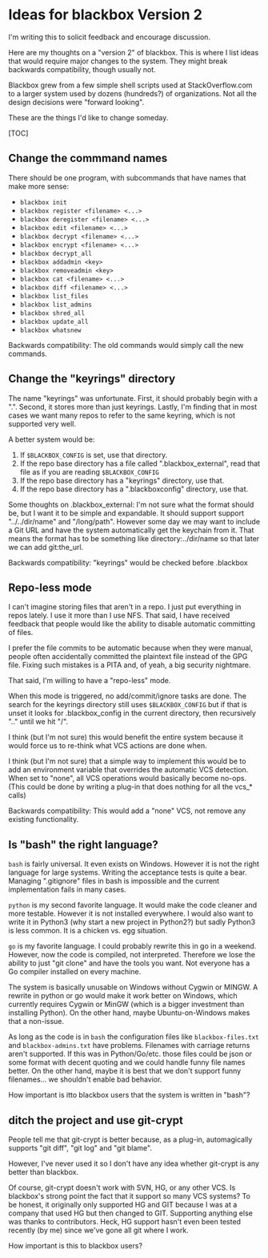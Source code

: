 # Ideas for blackbox Version 2

I'm writing this to solicit feedback and encourage discussion.

Here are my thoughts on a "version 2" of blackbox.  This is where
I list ideas that would require major changes to the system. They
might break backwards compatibility, though usually not.

Blackbox grew from a few simple shell scripts used at StackOverflow.com
to a larger system used by dozens (hundreds?) of organizations. Not
all the design decisions were "forward looking".

These are the things I'd like to change someday.

[TOC]

## Change the commmand names

There should be one program, with subcommands that have names that make more sense:

* `blackbox init`
* `blackbox register <filename> <...>`
* `blackbox deregister <filename> <...>`
* `blackbox edit <filename> <...>`
* `blackbox decrypt <filename> <...>`
* `blackbox encrypt <filename> <...>`
* `blackbox decrypt_all`
* `blackbox addadmin <key>`
* `blackbox removeadmin <key>`
* `blackbox cat <filename> <...>`
* `blackbox diff <filename> <...>`
* `blackbox list_files`
* `blackbox list_admins`
* `blackbox shred_all`
* `blackbox update_all`
* `blackbox whatsnew`

Backwards compatibility: The old commands would simply call the new commands.

## Change the "keyrings" directory

The name "keyrings" was unfortunate.  First, it should probably begin with a ".".  Second, it stores more than just keyrings.  Lastly, I'm finding that in most cases we want many repos to refer to the same keyring, which is not supported very well.

A better system would be:

1. If `$BLACKBOX_CONFIG` is set, use that directory.
2. If the repo base directory has a file called ".blackbox_external", read that file as if you are reading `$BLACKBOX_CONFIG`
3. If the repo base directory has a "keyrings" directory, use that.
4. If the repo base directory has a ".blackboxconfig" directory, use that.

Some thoughts on .blackbox_external:
I'm not sure what the format should be, but I want it to be simple and expandable.  It should support support "../../dir/name" and "/long/path".  However some day we may want to include a Git URL and have the system automatically get the keychain from it. That means the format has to be something like directory:../dir/name so that later we can add git:the_url.


Backwards compatibility: "keyrings" would be checked before .blackbox

## Repo-less mode

I can't imagine storing files that aren't in a repo. I just put everything in repos lately. I use it more than I use NFS.  That said, I have received feedback that people would like the ability to disable automatic committing of files.

I prefer the file commits to be automatic because when they were manual, people often accidentally committed the plaintext file instead of the GPG file.  Fixing such mistakes is a PITA and, of yeah, a big security nightmare.

That said, I'm willing to have a "repo-less" mode.

When this mode is triggered, no add/commit/ignore tasks are done.  The search for the keyrings directory still uses `$BLACKBOX_CONFIG` but if that is unset it looks for .blackbox_config in the current directory, then recursively ".." until we hit "/".

I think (but I'm not sure) this would benefit the entire system because it would force us to re-think what VCS actions are done when.

I think (but I'm not sure) that a simple way to implement this would be to add an environment variable that overrides the automatic VCS detection. When set to "none", all VCS operations would basically become no-ops.  (This could be done by writing a plug-in that does nothing for all the vcs_* calls)

Backwards compatibility: This would add a "none" VCS, not remove any existing functionality.


## Is "bash" the right language?

`bash` is fairly universal. It even exists on Windows.  However it is not the right language for large systems. Writing the acceptance tests is quite a bear.  Managing ".gitignore" files in bash is impossible and the current implementation fails in many cases.

`python` is my second favorite language. It would make the code cleaner and more testable. However it is not installed everywhere.  I would also want to write it in Python3 (why start a new project in Python2?) but sadly Python3 is less common.  It is a chicken vs. egg situation.

`go` is my favorite language. I could probably rewrite this in go in a weekend. However, now the code is compiled, not interpreted. Therefore we lose the ability to just "git clone" and have the tools you want.  Not everyone has a Go compiler installed on every machine.

The system is basically unusable on Windows without Cygwin or MINGW.  A rewrite in python or go would make it work better on Windows, which currently requires Cygwin or MinGW (which is a bigger investment than installing Python). On the other hand, maybe Ubuntu-on-Windows makes that a non-issue.

As long as the code is in `bash` the configuration files like `blackbox-files.txt` and `blackbox-admins.txt` have problems.  Filenames with carriage returns aren't supported.  If this was in Python/Go/etc. those files could be json or some format with decent quoting and we could handle funny file names better. On the other hand, maybe it is best that we don't support funny filenames... we shouldn't enable bad behavior.

How important is itto blackbox users that the system is written in "bash"?


## ditch the project and use git-crypt

People tell me that git-crypt is better because, as a plug-in, automagically supports "git diff", "git log" and "git blame".

However, I've never used it so I don't have any idea whether git-crypt is any better than blackbox.

Of course, git-crypt doesn't work with SVN, HG, or any other VCS.  Is blackbox's strong point the fact that it support so many VCS systems?  To be honest, it originally only supported HG and GIT because I was at a company that used HG but then changed to GIT.  Supporting anything else was thanks to contributors. Heck, HG support hasn't even been tested recently (by me) since we've gone all git where I work.

How important is this to blackbox users?
